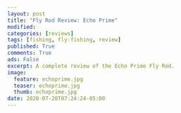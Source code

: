 ```yaml
---
layout: post
title: "Fly Rod Review: Echo Prime"
modified:
categories: [reviews]
tags: [fishing, fly-fishing, review]
published: True
comments: True
ads: False
excerpt: A complete review of the Echo Prime Fly Rod.
image:
  feature: echoprime.jpg
  teaser: echoprime.jpg
  thumb: echoprime.jpg
date: 2020-07-20T07:24:24-05:00
---
```

